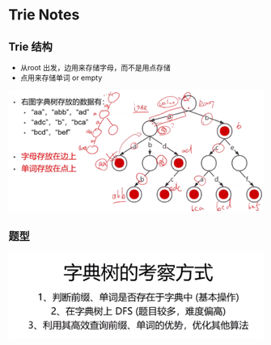 # Trie Notes

## Trie 结构

- 从root 出发，边用来存储字母，而不是用点存储
- 点用来存储单词 or empty

![alt text](<屏幕截图 2025-02-18 071718.png>)

## 题型
![alt text](<屏幕截图 2025-02-18 071234.png>)


